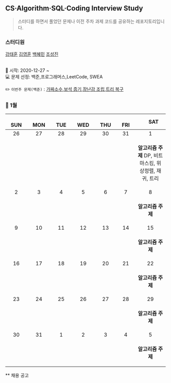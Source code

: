 ## CS·Algorithm·SQL·Coding Interview Study
<blockquote>스터디를 하면서 풀었던 문제나 이전 주차 과제 코드를 공유하는 레포지토리입니다.</blockquote>

### 스터디원

[강태훈](https://github.com/shuttlecock0) [김영훈](https://github.com/kim0hoon) [백혜민](https://github.com/HyeminBaek) [조성진](https://github.com/noel7781)

<br> 📌 시작: 2020-12-27 ~
<br> 💻 문제 선정: 백준,프로그래머스,LeetCode, SWEA

✏️ `이번주 문제(백준)` : [가짜소수](https://www.acmicpc.net/problem/4233),[보석 줍기](https://www.acmicpc.net/problem/2001),[장난감 조립](https://www.acmicpc.net/problem/2637),[트리 복구](https://www.acmicpc.net/problem/6597)

<h3> 📅 1월 </h3>


|　  SUN　  |　  MON　  |　  TUE　  |　  WED　  |　  THU　  |　  FRI　  |　  SAT　  |
|:---:|:---:|:---:|:---:|:---:|:---:|:---:|
|   26   |   27   |   28   |   29   |   30   |   31   |   1   |
|||||||<p><b>알고리즘 주제</b> DP, 비트마스킹, 위상정렬, 재귀, 트리</p>|
|   2   |   3   |   4   |   5   |   6   |   7   |   8   |
|||||||<p><b>알고리즘 주제</b> </p>|
|   9   |   10   |   11   |   12   |   13   |   14   |   15   |
|||||||<p><b>알고리즘 주제</b> </p>|
|   16   |   17   |   18   |   19   |   20   |   21   |   22   |
|||||||<p><b>알고리즘 주제</b> </p>|
|   23   |   24   |   25   |   26   |   27   |   28   |   29   |
|||||||<p><b>알고리즘 주제</b> </p>|
|   30   |   31   |   1   |   2   |   3   |   4   |   5   |
|||||||<p><b>알고리즘 주제</b> </p>|

** 채용 공고
